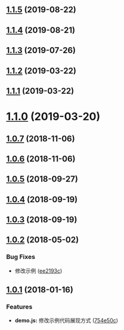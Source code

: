 <a name="1.1.5"></a>
## [1.1.5](https://github.com/tinper-bee/bee-dnd/compare/v1.1.4...v1.1.5) (2019-08-22)



<a name="1.1.4"></a>
## [1.1.4](https://github.com/tinper-bee/bee-dnd/compare/v1.1.3...v1.1.4) (2019-08-21)



<a name="1.1.3"></a>
## [1.1.3](https://github.com/tinper-bee/bee-dnd/compare/v1.1.2...v1.1.3) (2019-07-26)



<a name="1.1.2"></a>
## [1.1.2](https://github.com/tinper-bee/bee-dnd/compare/v1.1.1...v1.1.2) (2019-03-22)



<a name="1.1.1"></a>
## [1.1.1](https://github.com/tinper-bee/bee-dnd/compare/v1.1.0...v1.1.1) (2019-03-22)



<a name="1.1.0"></a>
# [1.1.0](https://github.com/tinper-bee/bee-dnd/compare/v1.0.7...v1.1.0) (2019-03-20)



<a name="1.0.7"></a>
## [1.0.7](https://github.com/tinper-bee/bee-dnd/compare/v1.0.6...v1.0.7) (2018-11-06)



<a name="1.0.6"></a>
## [1.0.6](https://github.com/tinper-bee/bee-dnd/compare/v1.0.5...v1.0.6) (2018-11-06)



<a name="1.0.5"></a>
## [1.0.5](https://github.com/tinper-bee/bee-dnd/compare/v1.0.4...v1.0.5) (2018-09-27)



<a name="1.0.4"></a>
## [1.0.4](https://github.com/tinper-bee/bee-dnd/compare/v1.0.3...v1.0.4) (2018-09-19)



<a name="1.0.3"></a>
## [1.0.3](https://github.com/tinper-bee/bee-dnd/compare/v1.0.2...v1.0.3) (2018-09-19)



<a name="1.0.2"></a>
## [1.0.2](https://github.com/tinper-bee/bee-dnd/compare/v1.0.1...v1.0.2) (2018-05-02)


### Bug Fixes

* 修改示例 ([ee2193c](https://github.com/tinper-bee/bee-dnd/commit/ee2193c))



<a name="1.0.1"></a>
## [1.0.1](https://github.com/tinper-bee/bee-dnd/compare/754e50c...v1.0.1) (2018-01-16)


### Features

* **demo.js:** 修改示例代码展现方式 ([754e50c](https://github.com/tinper-bee/bee-dnd/commit/754e50c))



